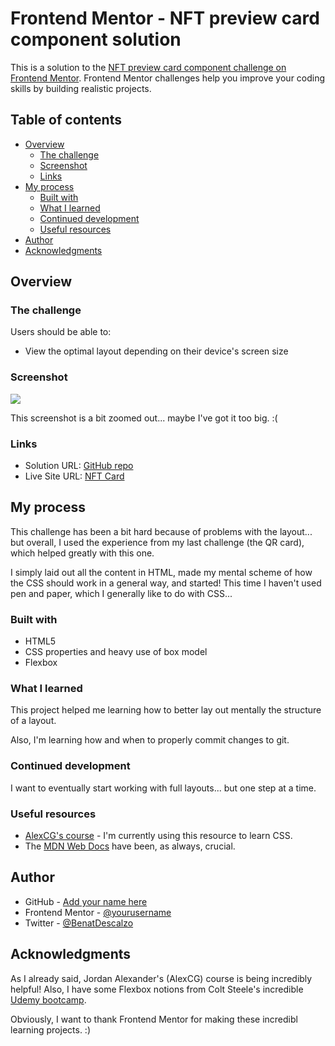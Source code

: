 # Frontend Mentor - NFT preview card component solution

This is a solution to the [NFT preview card component challenge on Frontend Mentor](https://www.frontendmentor.io/challenges/nft-preview-card-component-SbdUL_w0U). Frontend Mentor challenges help you improve your coding skills by building realistic projects. 

## Table of contents

- [Overview](#overview)
  - [The challenge](#the-challenge)
  - [Screenshot](#screenshot)
  - [Links](#links)
- [My process](#my-process)
  - [Built with](#built-with)
  - [What I learned](#what-i-learned)
  - [Continued development](#continued-development)
  - [Useful resources](#useful-resources)
- [Author](#author)
- [Acknowledgments](#acknowledgments)


## Overview

### The challenge

Users should be able to:

- View the optimal layout depending on their device's screen size

### Screenshot

![](images/screenshot.jpg)

This screenshot is a bit zoomed out... maybe I've got it too big. :(

### Links

- Solution URL: [GitHub repo](https://github.com/bdescalzo/nftcard-frontendmentor)
- Live Site URL: [NFT Card](https://bdescalzo.github.io/nftcard-frontendmentor/)

## My process

This challenge has been a bit hard because of problems with the layout... but overall, I used the experience from my last challenge (the QR card), which helped greatly with this one.

I simply laid out all the content in HTML, made my mental scheme of how the CSS should work in a general way, and started! This time I haven't used pen and paper, which I generally like to do with CSS...

### Built with

- HTML5
- CSS properties and heavy use of box model
- Flexbox

### What I learned

This project helped me learning how to better lay out mentally the structure of a layout.

Also, I'm learning how and when to properly commit changes to git.

### Continued development

I want to eventually start working with full layouts... but one step at a time.

### Useful resources

- [AlexCG's course](https://www.youtube.com/watch?v=WfDqFArJnYA) - I'm currently using this resource to learn CSS.
- The [MDN Web Docs](https://developer.mozilla.org/) have been, as always, crucial.

## Author

- GitHub - [Add your name here](https://www.github.com/bdescalzo/)
- Frontend Mentor - [@yourusername](https://www.frontendmentor.io/profile/bdescalzo)
- Twitter - [@BenatDescalzo](https://www.twitter.com/benatdescalzo)

## Acknowledgments

As I already said, Jordan Alexander's (AlexCG) course is being incredibly helpful! Also, I have some Flexbox notions from Colt Steele's incredible [Udemy bootcamp](https://www.udemy.com/course/the-web-developer-bootcamp/).

Obviously, I want to thank Frontend Mentor for making these incredibl learning projects. :)